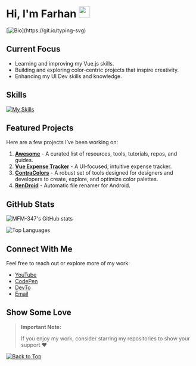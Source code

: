 <div id="top"></div>

# Hi, I'm Farhan  <img src="https://user-images.githubusercontent.com/72663882/171687151-bb31c996-c9d2-49c8-b593-734946893b23.gif" alt="waving hand gif" aria-hidden="true" width="30px" />

[![Bio](https://readme-typing-svg.demolab.com?font=Fira+Code&duration=4000&pause=1000&color=7F39CD&width=435&lines=I'm+a+passionate+Vue.js+dev+and;fascinated+by+color-themed+projects.)](https://git.io/typing-svg)

## Current Focus
- Learning and improving my Vue.js skills.
- Building and exploring color-centric projects that inspire creativity.
- Enhancing my UI Dev skills and knowledge.

## Skills
[![My Skills](https://skillicons.dev/icons?i=html,css,js,tailwind,bootstrap,vite,vue,py,md&theme=dark)](https://github.com/MFM-347/)

## Featured Projects
Here are a few projects I’ve been working on:
1. **[Awesome](https://github.com/MFM-347/Awesome)** - A curated list of resources, tools, tutorials, repos, and guides.
2. **[Vue Expense Tracker](https://github.com/MFM-347/Vue-Expense-Tracker)** - A UI-focused, intuitive expense tracker.
3. **[ContraColors](https://github.com/MFM-347/ContraColors)** - A robust set of tools designed for designers and developers to create, explore, and optimize color palettes.
4. **[RenDroid](https://github.com/MFM-347/RenDroid)** - Automatic file renamer for Android.

## GitHub Stats

![MFM-347's GitHub stats](https://github-readme-stats.vercel.app/api?username=mfm-347&show_icons=true&theme=midnight-purple)

![Top Languages](https://github-readme-mwendwa.vercel.app/api/top-langs/?username=MFM-347&theme=midnight-purple)

## Connect With Me
Feel free to reach out or explore more of my work:
- [YouTube](https://www.youtube.com/@T4C-347)
- [CodePen](https://codepen.io/MFM-347)
- [DevTo](https://dev.to/mfm347)
- [Email](mailto:madnifm347@outlook.com)

## Show Some Love
> **Important Note:**
>
> If you enjoy my work, consider starring my repositories to show your support ❤️

[![Back to Top](https://img.shields.io/badge/-BACK_TO_TOP-000000?style=flat-square&labelColor=7F39CD)](#top)
